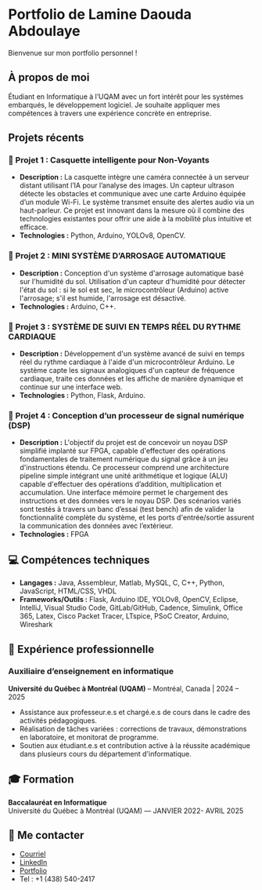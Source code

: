 # Portfolio de Lamine Daouda Abdoulaye

Bienvenue sur mon portfolio personnel !

## À propos de moi
Étudiant en Informatique à l’UQAM avec un fort intérêt pour les systèmes embarqués, le développement logiciel. Je souhaite appliquer mes compétences à travers une expérience concrète en entreprise.

##  Projets récents

### 🔸 Projet 1 : Casquette intelligente pour Non-Voyants
- **Description :** La casquette intègre une caméra connectée à un serveur distant utilisant l’IA pour l’analyse des images.
Un capteur ultrason détecte les obstacles et communique avec une carte Arduino équipée d’un module Wi-Fi.
Le système transmet ensuite des alertes audio via un haut-parleur. Ce projet est innovant dans la mesure où
il combine des technologies existantes pour offrir une aide à la mobilité plus intuitive et efficace.
- **Technologies :** Python, Arduino, YOLOv8, OpenCV.

### 🔸 Projet 2 : MINI SYSTÈME D’ARROSAGE AUTOMATIQUE
- **Description :** Conception d'un système d'arrosage automatique basé sur l'humidité du sol.
Utilisation d'un capteur d'humidité pour détecter l'état du sol : si le sol est sec, le
microcontrôleur (Arduino) active l'arrosage; s'il est humide, l'arrosage est désactivé.
- **Technologies :** Arduino, C++.

### 🔸 Projet 3 : SYSTÈME DE SUIVI EN TEMPS RÉEL DU RYTHME CARDIAQUE
- **Description :** Développement d'un système avancé de suivi en temps réel du rythme cardiaque à l'aide d'un microcontrôleur Arduino. Le système capte les signaux analogiques d'un capteur de fréquence cardiaque, traite ces données et les affiche de manière dynamique et continue sur une interface web.
- **Technologies :** Python, Flask, Arduino.

### 🔸 Projet 4 : Conception d’un processeur de signal numérique (DSP)
- **Description :** L'objectif du projet est de concevoir un noyau DSP simplifié implanté sur FPGA, capable d'effectuer des opérations fondamentales de traitement numérique du signal grâce à un jeu d'instructions étendu. Ce processeur comprend une architecture pipeline simple intégrant une unité arithmétique et logique (ALU) capable d'effectuer des opérations d’addition, multiplication et accumulation. Une interface mémoire permet le chargement des instructions et des données vers le noyau DSP. Des scénarios variés sont testés à travers un banc d’essai (test bench) afin de valider la fonctionnalité complète du système, et les ports d'entrée/sortie assurent la communication des données avec l’extérieur.
- **Technologies :** FPGA
  
## 💻 Compétences techniques

- **Langages :** Java, Assembleur, Matlab, MySQL, C, C++, Python, JavaScript, HTML/CSS, VHDL
- **Frameworks/Outils :** Flask, Arduino IDE, YOLOv8, OpenCV, Eclipse, IntelliJ, Visual Studio Code, GitLab/GitHub, Cadence, Simulink, Office 365, Latex, Cisco Packet Tracer, LTspice, PSoC Creator, Arduino, Wireshark

## 💼 Expérience professionnelle

### **Auxiliaire d’enseignement en informatique**
**Université du Québec à Montréal (UQAM)** – Montréal, Canada | 2024 – 2025  
- Assistance aux professeur.e.s et chargé.e.s de cours dans le cadre des activités pédagogiques.  
- Réalisation de tâches variées : corrections de travaux, démonstrations en laboratoire, et monitorat de programme.  
- Soutien aux étudiant.e.s et contribution active à la réussite académique dans plusieurs cours du département d'informatique.

## 🎓 Formation

**Baccalauréat en Informatique**  
Université du Québec à Montréal (UQAM) — JANVIER 2022- AVRIL 2025

## 📧 Me contacter

- [Courriel](lmndaouda@gmail.com)  
- [LinkedIn](linkedin.com/in/lamine-daouda-abdoulaye-332011243)  
- [Portfolio](https://lam3266.github.io)
- Tel : +1 (438) 540-2417

